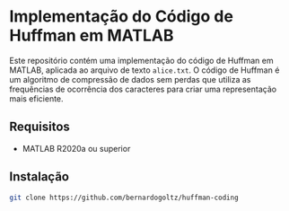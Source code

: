 # Implementação do Código de Huffman em MATLAB

Este repositório contém uma implementação do código de Huffman em MATLAB, aplicada ao arquivo de texto `alice.txt`. O código de Huffman é um algoritmo de compressão de dados sem perdas que utiliza as frequências de ocorrência dos caracteres para criar uma representação mais eficiente.

## Requisitos

- MATLAB R2020a ou superior

## Instalação

```bash
git clone https://github.com/bernardogoltz/huffman-coding
